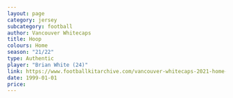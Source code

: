 ```yaml
---
layout: page
category: jersey
subcategory: football
author: Vancouver Whitecaps
title: Hoop
colours: Home
season: "21/22"
type: Authentic
player: "Brian White (24)"
link: https://www.footballkitarchive.com/vancouver-whitecaps-2021-home-kit/20487/
date: 1999-01-01
price:
---
```

